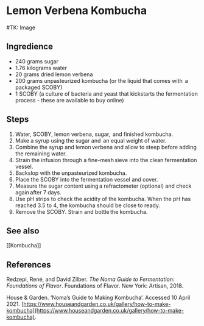 # Lemon Verbena Kombucha
#TK: Image
## Ingredience
-   240 grams sugar
-   1.76 kilograms water
-   20 grams dried lemon verbena
-   200 grams unpasteurized kombucha (or the liquid that comes with  a packaged SCOBY)
-   1 SCOBY (a culture of bacteria and yeast that kickstarts the fermentation process - these are available to buy online)

## Steps
1. Water, SCOBY, lemon verbena, sugar,  and finished kombucha.
2. Make a syrup using the sugar and  an equal weight of water.
3. Combine the syrup and lemon verbena and allow to steep before adding the remaining water.
4. Strain the infusion through a fine-mesh sieve into the clean fermentation vessel.
5. Backslop with the unpasteurized kombucha.
6. Place the SCOBY into the fermentation vessel and cover.
7. Measure the sugar content using a refractometer (optional) and check again after 7 days.
8. Use pH strips to check the acidity of the kombucha. When the pH has reached 3.5 to 4, the kombucha should be close to ready.
9. Remove the SCOBY. Strain and bottle the kombucha.

## See also
[[Kombucha]]

## References
Redzepi, René, and David Zilber. _The Noma Guide to Fermentation: Foundations of Flavor_. Foundations of Flavor. New York: Artisan, 2018.

House & Garden. ‘Noma’s Guide to Making Kombucha’. Accessed 10 April 2021. [https://www.houseandgarden.co.uk/gallery/how-to-make-kombucha](https://www.houseandgarden.co.uk/gallery/how-to-make-kombucha).

